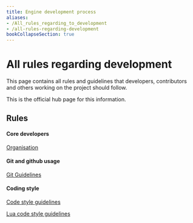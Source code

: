 ```yaml
---
title: Engine development process
aliases:
- /All_rules_regarding_to_development
- /all-rules-regarding-development
bookCollapseSection: true
---
```


# All rules regarding development

This page contains all rules and guidelines that developers, contributors and others working on the project should follow.

This is the official hub page for this information.

Rules
-----

#### Core developers

[Organisation](/Organisation)

#### Git and github usage

[Git Guidelines](/Git_Guidelines)

#### Coding style

[Code style guidelines](/Code_style_guidelines)

[Lua code style guidelines](/Lua_code_style_guidelines)
